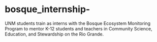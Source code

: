 # bosque_internship-
UNM students train as interns with the Bosque Ecosystem Monitoring Program to mentor K-12 students and teachers in Community Science, Education, and Stewardship on the Rio Grande.
